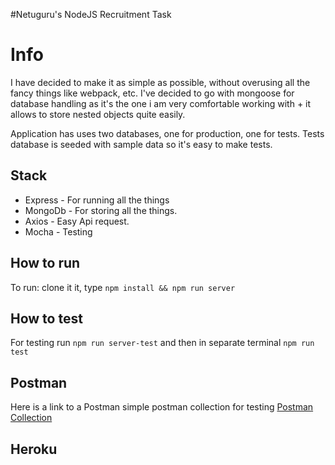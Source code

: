 #Netuguru's NodeJS Recruitment Task

# Info

I have decided to make it as simple as possible, without overusing all the fancy things like webpack, etc. I've decided to go with mongoose for database handling as it's the one i am very comfortable working with + it allows to store nested objects quite easily.

Application has uses two databases, one for production, one for tests. Tests database is seeded with sample data so it's easy to make tests.

## Stack

* Express - For running all the things
* MongoDb - For storing all the things.
* Axios - Easy Api request.
* Mocha - Testing

## How to run

To run: clone it it, type `npm install && npm run server`

## How to test

For testing run `npm run server-test` and then in separate terminal `npm run test`

## Postman

Here is a link to a Postman simple postman collection for testing [Postman Collection](https://www.getpostman.com/collections/8f81cc238d0ba25ddf37)

## Heroku
